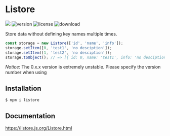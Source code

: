# Listore

[![](https://badgen.net/packagephobia/install/listore)](https://packagephobia.com/result?p=listore)
![version](https://img.shields.io/npm/v/listore)
![license](https://img.shields.io/npm/l/listore)
![download](https://img.shields.io/npm/dt/listore)

Store data without defining key names multiple times.

```js
const storage = new Listore(['id', 'name', 'info']);
storage.setItem([0, 'test1', 'no desciption']);
storage.setItem([1, 'test2', 'no desciption']);
storage.toObject(); // => [{ id: 0, name: 'test1', info: 'no desciption' }, { id: 1, name: 'test2', info: 'no desciption' }]
```

_Notice_: The 0.x.x version is extremely unstable. Please specify the version number when using

## Installation

```sh
$ npm i listore
```

## Documentation

<https://listore.js.org/Listore.html>
